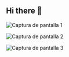 ## Hi there 👋

![Captura de pantalla 1](https://github.com/Djimenezcas/Djimenezcas/assets/161150226/ef343bfe-f594-48cb-9756-4c4ae035520c)

![Captura de pantalla 2](https://github.com/Djimenezcas/Djimenezcas/assets/161150226/9289e67b-5243-4351-9e68-7d90a98c12d7)

![Captura de pantalla 3](https://github.com/Djimenezcas/Djimenezcas/assets/161150226/570e3caa-311b-489a-8ae2-14f6f4ad2646)
